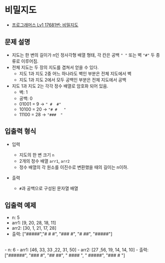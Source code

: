 # 비밀지도
- [프로그래머스 Lv1 17681번: 비밀지도](https://school.programmers.co.kr/learn/courses/30/lessons/17681)

## 문제 설명
- 지도는 한 변의 길이가 n인 정사각형 배열 형태, 각 칸은 공백 `" "` 또는 벽 `"#"` 두 종류로 이루어짐.
- 전체 지도는 두 장의 지도를 겹쳐서 얻을 수 있다.
  - 지도 1과 지도 2중 어느 하나라도 벽인 부분은 전체 지도에서 벽
  - 지도 1과 지도 2에서 모두 공백인 부분은 전체 지도에서 공백
- 지도 1과 지도 2는 각각 정수 배열로 암호화 되어 있음.
  - 벽: 1
  - 공백: 0
  - 01001 = 9 ->  `" #  #"`
  - 10100 = 20 -> `"# #   "`
  - 11100 = 28 -> `"###  "`

## 입출력 형식
- 입력
  - 지도의 한 변 크기 `n`
  - 2개의 정수 배열 `arr1`, `arr2`
  - 정수 배열의 각 원소를 이진수로 변환했을 때의 길이는 n이하.


- 출력
  - `#`과 공백으로 구성된 문자열 배열

	
## 입출력 예제
- n: 5
- arr1:	[9, 20, 28, 18, 11]
- arr2:	[30, 1, 21, 17, 28]
- 출력:	["#####","# # #", "### #", "# ##", "#####"]
<br>
- n: 6 
- arr1:	[46, 33, 33 ,22, 31, 50]
- arr2:	[27 ,56, 19, 14, 14, 10]
- 출력:	["######", "### #", "## ##", " #### ", " #####", "### # "]